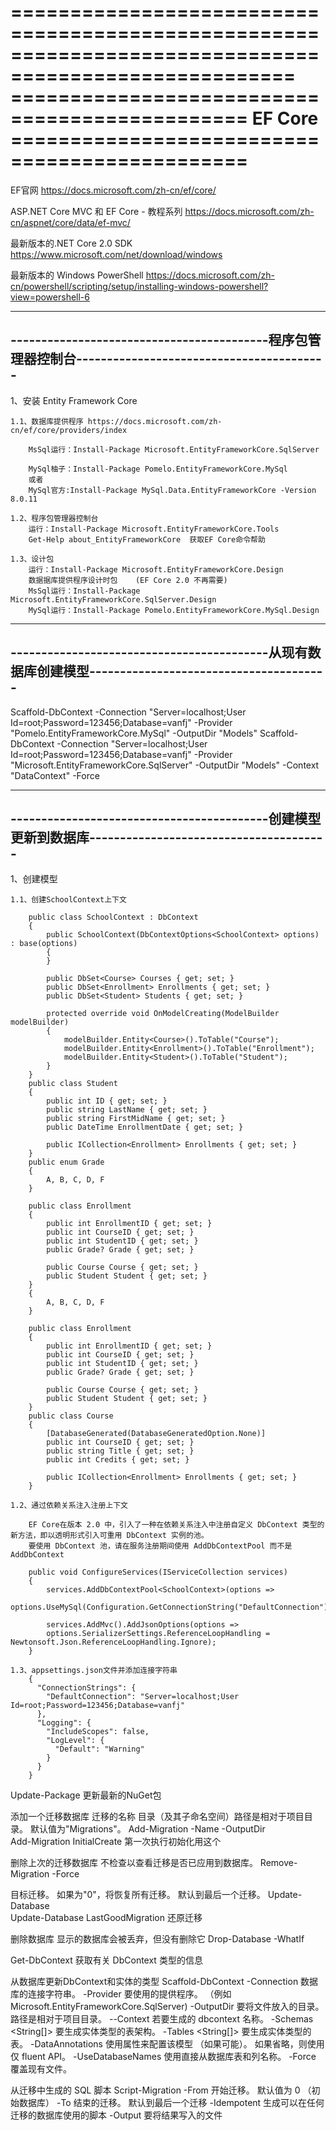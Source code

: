 ======================================================================================================
============================================== EF Core  ==============================================
======================================================================================================
EF官网
https://docs.microsoft.com/zh-cn/ef/core/

ASP.NET Core MVC 和 EF Core - 教程系列
https://docs.microsoft.com/zh-cn/aspnet/core/data/ef-mvc/

最新版本的.NET Core 2.0 SDK 
https://www.microsoft.com/net/download/windows

最新版本的 Windows PowerShell
https://docs.microsoft.com/zh-cn/powershell/scripting/setup/installing-windows-powershell?view=powershell-6

-----------------------------------------------------------------------------------------------------
------------------------------------------程序包管理器控制台-----------------------------------------
-----------------------------------------------------------------------------------------------------

1、安装 Entity Framework Core

	1.1、数据库提供程序 https://docs.microsoft.com/zh-cn/ef/core/providers/index

		MsSql运行：Install-Package Microsoft.EntityFrameworkCore.SqlServer

		MySql柚子：Install-Package Pomelo.EntityFrameworkCore.MySql
		或者
		MySql官方:Install-Package MySql.Data.EntityFrameworkCore -Version 8.0.11

	1.2、程序包管理器控制台
		运行：Install-Package Microsoft.EntityFrameworkCore.Tools
		Get-Help about_EntityFrameworkCore	获取EF Core命令帮助

	1.3、设计包
		运行：Install-Package Microsoft.EntityFrameworkCore.Design
		数据据库提供程序设计时包	(EF Core 2.0 不再需要)
		MsSql运行：Install-Package Microsoft.EntityFrameworkCore.SqlServer.Design
		MySql运行：Install-Package Pomelo.EntityFrameworkCore.MySql.Design

-----------------------------------------------------------------------------------------------------
------------------------------------------从现有数据库创建模型---------------------------------------
-----------------------------------------------------------------------------------------------------
Scaffold-DbContext -Connection "Server=localhost;User Id=root;Password=123456;Database=vanfj" -Provider "Pomelo.EntityFrameworkCore.MySql" -OutputDir "Models"
Scaffold-DbContext -Connection "Server=localhost;User Id=root;Password=123456;Database=vanfj" -Provider "Microsoft.EntityFrameworkCore.SqlServer" -OutputDir "Models" -Context "DataContext" -Force

-----------------------------------------------------------------------------------------------------
------------------------------------------创建模型更新到数据库---------------------------------------
-----------------------------------------------------------------------------------------------------
1、创建模型

	1.1、创建SchoolContext上下文

		public class SchoolContext : DbContext
		{
			public SchoolContext(DbContextOptions<SchoolContext> options) : base(options)
			{
			}

			public DbSet<Course> Courses { get; set; }
			public DbSet<Enrollment> Enrollments { get; set; }
			public DbSet<Student> Students { get; set; }

			protected override void OnModelCreating(ModelBuilder modelBuilder)
			{
				modelBuilder.Entity<Course>().ToTable("Course");
				modelBuilder.Entity<Enrollment>().ToTable("Enrollment");
				modelBuilder.Entity<Student>().ToTable("Student");
			}
		}
	    public class Student
		{
			public int ID { get; set; }
			public string LastName { get; set; }
			public string FirstMidName { get; set; }
			public DateTime EnrollmentDate { get; set; }

			public ICollection<Enrollment> Enrollments { get; set; }
		}
	    public enum Grade		
		{
			A, B, C, D, F
		}

		public class Enrollment
		{
			public int EnrollmentID { get; set; }
			public int CourseID { get; set; }
			public int StudentID { get; set; }
			public Grade? Grade { get; set; }

			public Course Course { get; set; }
			public Student Student { get; set; }
		}
		{
			A, B, C, D, F
		}

		public class Enrollment
		{
			public int EnrollmentID { get; set; }
			public int CourseID { get; set; }
			public int StudentID { get; set; }
			public Grade? Grade { get; set; }

			public Course Course { get; set; }
			public Student Student { get; set; }
		}
	    public class Course
		{
			[DatabaseGenerated(DatabaseGeneratedOption.None)]
			public int CourseID { get; set; }
			public string Title { get; set; }
			public int Credits { get; set; }

			public ICollection<Enrollment> Enrollments { get; set; }
		}

	1.2、通过依赖关系注入注册上下文

		EF Core在版本 2.0 中，引入了一种在依赖关系注入中注册自定义 DbContext 类型的新方法，即以透明形式引入可重用 DbContext 实例的池。 
		要使用 DbContext 池，请在服务注册期间使用 AddDbContextPool 而不是 AddDbContext

        public void ConfigureServices(IServiceCollection services)
        {
            services.AddDbContextPool<SchoolContext>(options =>
            options.UseMySql(Configuration.GetConnectionString("DefaultConnection")));

            services.AddMvc().AddJsonOptions(options =>
            options.SerializerSettings.ReferenceLoopHandling = Newtonsoft.Json.ReferenceLoopHandling.Ignore);
        }

	1.3、appsettings.json文件并添加连接字符串
		{
		  "ConnectionStrings": {
			"DefaultConnection": "Server=localhost;User Id=root;Password=123456;Database=vanfj"
		  },
		  "Logging": {
			"IncludeScopes": false,
			"LogLevel": {
			  "Default": "Warning"
			}
		  }
		}


Update-Package  更新最新的NuGet包

添加一个迁移数据库       迁移的名称            目录（及其子命名空间）路径是相对于项目目录。 默认值为"Migrations"。
Add-Migration            -Name <String>        -OutputDir <String>	
Add-Migration InitialCreate 第一次执行初始化用这个

删除上次的迁移数据库        不检查以查看迁移是否已应用到数据库。
Remove-Migration            -Force 

目标迁移。 如果为"0"，将恢复所有迁移。 默认到最后一个迁移。
Update-Database   
Update-Database LastGoodMigration  还原迁移

删除数据库                   显示的数据库会被丢弃，但没有删除它
Drop-Database               -WhatIf 

Get-DbContext               获取有关 DbContext 类型的信息

从数据库更新DbContext和实体的类型
Scaffold-DbContext 
-Connection <String>	    数据库的连接字符串。
-Provider <String>			要使用的提供程序。 （例如 Microsoft.EntityFrameworkCore.SqlServer)
-OutputDir <String >	    要将文件放入的目录。 路径是相对于项目目录。
--Context <String >		    若要生成的 dbcontext 名称。
-Schemas <String[]>			要生成实体类型的表架构。
-Tables <String[]>		    要生成实体类型的表。
-DataAnnotations	        使用属性来配置该模型 （如果可能）。 如果省略，则使用仅 fluent API。
-UseDatabaseNames	        使用直接从数据库表和列名称。
-Force                	    覆盖现有文件。

从迁移中生成的 SQL 脚本
Script-Migration
-From <String>	           开始迁移。 默认值为 0 （初始数据库）
-To <String>	           结束的迁移。 默认到最后一个迁移
-Idempotent	               生成可以在任何迁移的数据库使用的脚本
-Output <String>		   要将结果写入的文件  

